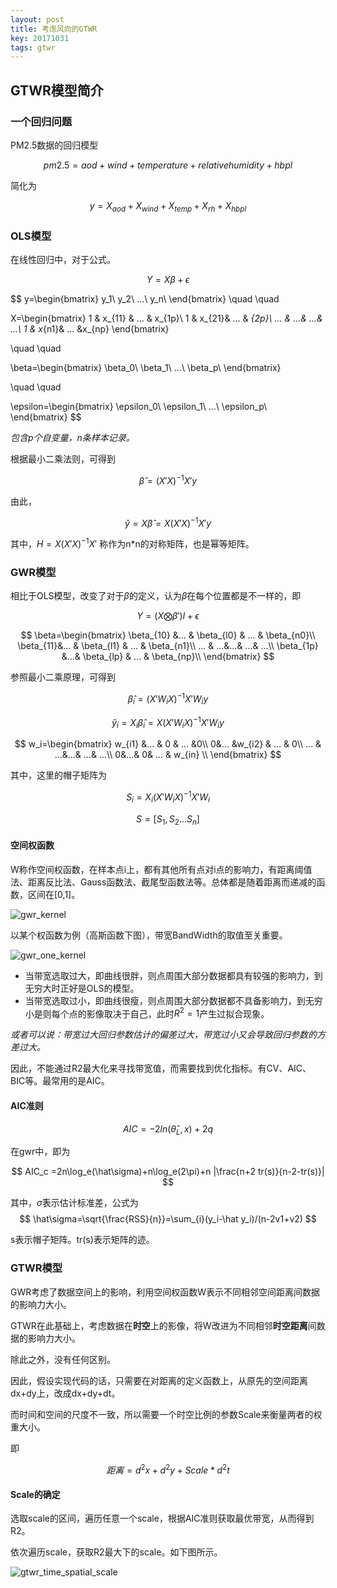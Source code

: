 ```yaml
---
layout: post
title: 考虑风向的GTWR
key: 20171031
tags: gtwr
---
```


## GTWR模型简介

### 一个回归问题

PM2.5数据的回归模型

$$
pm2.5 = aod + wind + temperature + relativehumidity + hbpl
$$

简化为

$$
y = X_{aod} + X_{wind} + X_{temp} + X_{rh} + X_{hbpl}
$$

### OLS模型

在线性回归中，对于公式。

$$
Y =X  \beta + \epsilon
$$


$$
y=\begin{bmatrix}
y_1\\ 
y_2\\ 
...\\ 
y_n\\ 
\end{bmatrix}   \quad \quad     

X=\begin{bmatrix}
1 & x_{11} & ... & x_{1p}\\ 
1 &  x_{21}&  ... &  _{2p}\\ 
... &  ...&  ...& ...\\ 
1 &  x_{n1}& ... &x_{np} 
\end{bmatrix}

\quad \quad   

\beta=\begin{bmatrix}
\beta_0\\ 
\beta_1\\ 
...\\ 
\beta_p\\ 
\end{bmatrix}

\quad \quad   

\epsilon=\begin{bmatrix}
\epsilon_0\\ 
\epsilon_1\\ 
...\\ 
\epsilon_p\\ 
\end{bmatrix}
$$

*包含p个自变量，n条样本记录。*

根据最小二乘法则，可得到

$$
\hat\beta = (X'X)^{-1}X' y
$$

由此，

$$
\hat y=X\hat \beta=X (X'X)^{-1}X' y
$$

其中，$H=X (X'X)^{-1}X'$ 称作为n*n的对称矩阵，也是幂等矩阵。

### GWR模型

相比于OLS模型，改变了对于$\beta$的定义，认为$\beta$在每个位置都是不一样的，即


$$
Y =(X  \bigotimes \beta') I + \epsilon
$$

$$
\beta=\begin{bmatrix}
\beta_{10} &... & \beta_{l0} & ... & \beta_{n0}\\ 
\beta_{11}&... & \beta_{l1} & ... & \beta_{n1}\\ 
... &  ...&...&  ...& ...\\ 
\beta_{1p} &...& \beta_{lp} & ... & \beta_{np}\\  
\end{bmatrix}
$$

参照最小二乘原理，可得到

$$
\hat\beta_i = (X'W_iX)^{-1}X'W_i y
$$

$$
\hat y_i=X_i\hat \beta_i=X (X'W_iX)^{-1}X'W_i  y
$$

$$
w_i=\begin{bmatrix}
w_{i1} &... & 0 & ... &0\\ 
0&... &w_{i2} & ... & 0\\ 
... &  ...&...&  ...& ...\\ 
0&...& 0& ... & w_{in} \\  
\end{bmatrix}
$$

其中，这里的帽子矩阵为

$$
S_i =X_i (X'W_iX)^{-1}X'W_i
$$

$$
S = [S_1,S_2...S_n]
$$

#### 空间权函数

W称作空间权函数，在样本点i上，都有其他所有点对i点的影响力，有距离阈值法、距离反比法、Gauss函数法、截尾型函数法等。总体都是随着距离而递减的函数，区间在[0,1]。

![gwr_kernel](https://github.com/xwhsky/xwhsky.github.io/blob/master/images/_posts/\gwr_kernel.png)

以某个权函数为例（高斯函数下图），带宽BandWidth的取值至关重要。

![gwr_one_kernel](https://github.com/xwhsky/xwhsky.github.io/blob/master/images/_posts/\gwr_one_kernel.png)

- 当带宽选取过大，即曲线很胖，则点周围大部分数据都具有较强的影响力，到无穷大时正好是OLS的模型。
- 当带宽选取过小，即曲线很瘦，则点周围大部分数据都不具备影响力，到无穷小是则每个点的影像取决于自己，此时$R^2=1$产生过拟合现象。

*或者可以说：带宽过大回归参数估计的偏差过大，带宽过小又会导致回归参数的方差过大。*

因此，不能通过R2最大化来寻找带宽值，而需要找到优化指标。有CV、AIC、BIC等。最常用的是AIC。

#### AIC准则

$$
AIC=-2ln(\hat\theta_L,x)+2q
$$

在gwr中，即为

$$
AIC_c =2n\log_e(\hat\sigma)+n\log_e(2\pi)+n |\frac{n+2 tr(s)}{n-2-tr(s)}|
$$

其中，$\hat\sigma$表示估计标准差，公式为
$$
\hat\sigma=\sqrt{\frac{RSS}{n}}=\sum_{i}(y_i-\hat y_i)/(n-2v1+v2)
$$


s表示帽子矩阵。tr(s)表示矩阵的迹。

### GTWR模型

GWR考虑了数据空间上的影响，利用空间权函数W表示不同相邻空间距离间数据的影响力大小。

GTWR在此基础上，考虑数据在**时空**上的影像，将W改进为不同相邻**时空距离**间数据的影响力大小。

除此之外，没有任何区别。

因此，假设实现代码的话，只需要在对距离的定义函数上，从原先的空间距离dx+dy上，改成dx+dy+dt。

而时间和空间的尺度不一致，所以需要一个时空比例的参数Scale来衡量两者的权重大小。

即

$$
距离=d^2x+d^2y+Scale*d^2t
$$

#### Scale的确定

选取scale的区间，遍历任意一个scale，根据AIC准则获取最优带宽，从而得到R2。

依次遍历scale，获取R2最大下的scale。如下图所示。

![gtwr_time_spatial_scale](https://github.com/xwhsky/xwhsky.github.io/blob/master/images/_posts/\gtwr_time_spatial_scale.png)